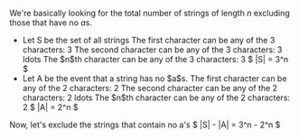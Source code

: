 We're basically looking for the total number of strings of length $n$ excluding those that have no $a$s.

<ul>
<li> Let S be the set of all strings 
The first character can be any of the 3 characters: 3 
The second character can be any of the 3 characters: 3 
ldots 
The $n$th character can be any of the 3 characters: 3 
$ |S| = 3^n $
	<li> Let A be the event that a string has no $a$s. 
The first character can be any of the 2 characters: 2 
The second character can be any of the 2 characters: 2 
ldots 
The $n$th character can be any of the 2 characters: 2 
$ |A| = 2^n $
</ul>
Now, let's exclude the strings that contain no a's 
$ |S| - |A| = 3^n - 2^n $
